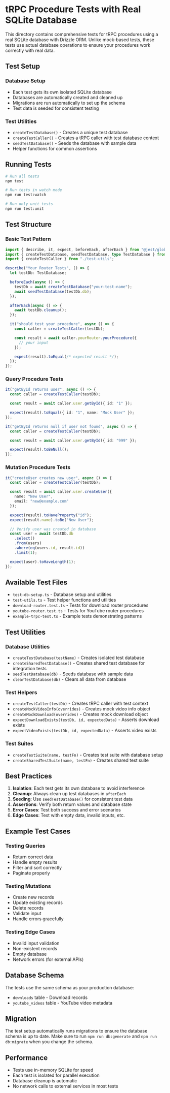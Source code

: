 # tRPC Procedure Tests with Real SQLite Database

This directory contains comprehensive tests for tRPC procedures using a real SQLite database with Drizzle ORM. Unlike mock-based tests, these tests use actual database operations to ensure your procedures work correctly with real data.

## Test Setup

### Database Setup
- Each test gets its own isolated SQLite database
- Databases are automatically created and cleaned up
- Migrations are run automatically to set up the schema
- Test data is seeded for consistent testing

### Test Utilities
- `createTestDatabase()` - Creates a unique test database
- `createTestCaller()` - Creates a tRPC caller with test database context
- `seedTestDatabase()` - Seeds the database with sample data
- Helper functions for common assertions

## Running Tests

```bash
# Run all tests
npm test

# Run tests in watch mode
npm run test:watch

# Run only unit tests
npm run test:unit
```

## Test Structure

### Basic Test Pattern

```typescript
import { describe, it, expect, beforeEach, afterEach } from "@jest/globals";
import { createTestDatabase, seedTestDatabase, type TestDatabase } from "./test-db-setup";
import { createTestCaller } from "./test-utils";

describe("Your Router Tests", () => {
  let testDb: TestDatabase;

  beforeEach(async () => {
    testDb = await createTestDatabase("your-test-name");
    await seedTestDatabase(testDb.db);
  });

  afterEach(async () => {
    await testDb.cleanup();
  });

  it("should test your procedure", async () => {
    const caller = createTestCaller(testDb);

    const result = await caller.yourRouter.yourProcedure({
      // your input
    });

    expect(result).toEqual(/* expected result */);
  });
});
```

### Query Procedure Tests

```typescript
it("getById returns user", async () => {
  const caller = createTestCaller(testDb);

  const result = await caller.user.getById({ id: "1" });

  expect(result).toEqual({ id: "1", name: "Mock User" });
});

it("getById returns null if user not found", async () => {
  const caller = createTestCaller(testDb);

  const result = await caller.user.getById({ id: "999" });

  expect(result).toBeNull();
});
```

### Mutation Procedure Tests

```typescript
it("createUser creates new user", async () => {
  const caller = createTestCaller(testDb);

  const result = await caller.user.createUser({
    name: "New User",
    email: "new@example.com"
  });

  expect(result).toHaveProperty("id");
  expect(result.name).toBe("New User");

  // Verify user was created in database
  const user = await testDb.db
    .select()
    .from(users)
    .where(eq(users.id, result.id))
    .limit(1);

  expect(user).toHaveLength(1);
});
```

## Available Test Files

- `test-db-setup.ts` - Database setup and utilities
- `test-utils.ts` - Test helper functions and utilities
- `download-router.test.ts` - Tests for download router procedures
- `youtube-router.test.ts` - Tests for YouTube router procedures
- `example-trpc-test.ts` - Example tests demonstrating patterns

## Test Utilities

### Database Utilities
- `createTestDatabase(testName)` - Creates isolated test database
- `createSharedTestDatabase()` - Creates shared test database for integration tests
- `seedTestDatabase(db)` - Seeds database with sample data
- `clearTestDatabase(db)` - Clears all data from database

### Test Helpers
- `createTestCaller(testDb)` - Creates tRPC caller with test context
- `createMockVideoInfo(overrides)` - Creates mock video info object
- `createMockDownload(overrides)` - Creates mock download object
- `expectDownloadExists(testDb, id, expectedData)` - Asserts download exists
- `expectVideoExists(testDb, id, expectedData)` - Asserts video exists

### Test Suites
- `createTestSuite(name, testFn)` - Creates test suite with database setup
- `createSharedTestSuite(name, testFn)` - Creates shared test suite

## Best Practices

1. **Isolation**: Each test gets its own database to avoid interference
2. **Cleanup**: Always clean up test databases in `afterEach`
3. **Seeding**: Use `seedTestDatabase()` for consistent test data
4. **Assertions**: Verify both return values and database state
5. **Error Cases**: Test both success and error scenarios
6. **Edge Cases**: Test with empty data, invalid inputs, etc.

## Example Test Cases

### Testing Queries
- Return correct data
- Handle empty results
- Filter and sort correctly
- Paginate properly

### Testing Mutations
- Create new records
- Update existing records
- Delete records
- Validate input
- Handle errors gracefully

### Testing Edge Cases
- Invalid input validation
- Non-existent records
- Empty database
- Network errors (for external APIs)

## Database Schema

The tests use the same schema as your production database:
- `downloads` table - Download records
- `youtube_videos` table - YouTube video metadata

## Migration

The test setup automatically runs migrations to ensure the database schema is up to date. Make sure to run `npm run db:generate` and `npm run db:migrate` when you change the schema.

## Performance

- Tests use in-memory SQLite for speed
- Each test is isolated for parallel execution
- Database cleanup is automatic
- No network calls to external services in most tests
